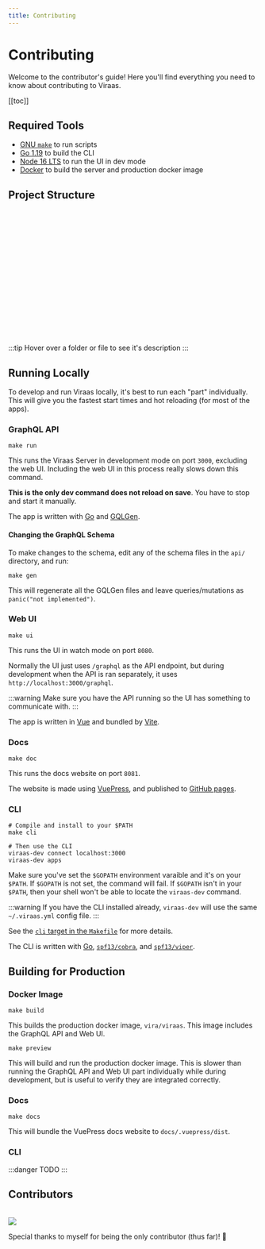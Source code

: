 ```yaml
---
title: Contributing
---
```


# Contributing

Welcome to the contributor's guide! Here you'll find everything you need to know about contributing to Viraas.

[[toc]]

## Required Tools

- [GNU `make`](https://www.gnu.org/software/make/) to run scripts
- [Go 1.19](https://go.dev/doc/install) to build the CLI
- [Node 16 LTS](https://nodejs.org/en/) to run the UI in dev mode
- [Docker](https://docs.docker.com/get-docker/) to build the server and production docker image

## Project Structure

<script setup>
  import { h } from 'vue';
  const FileIcon = (props) => h(
    "span",
    {
      title: props.description ?? "No description",
      style: {
        display: "inline-flex",
        'align-items': "center",
        height: '19px',
        color: 'var()',
        cursor: 'pointer',
      },
    },
    [
      props.icon == "folder"
        ? h("svg", {
            width: "22",
            height: "22",
            viewBox: "0 0 24 24",
            fill: "none",
            xmlns: "http://www.w3.org/2000/svg"
          }, [
            h("path", {
              d: "M10 4H4C2.89 4 2 4.89 2 6V18C2 19.097 2.903 20 4 20H20C21.097 20 22 19.097 22 18V8C22 7.46957 21.7893 6.96086 21.4142 6.58579C21.0391 6.21071 20.5304 6 20 6H12L10 4Z",
              fill: "currentColor"
            })
          ])
        : h(
          "img",
          {
            src: `https://raw.githubusercontent.com/PKief/vscode-material-icon-theme/main/icons/${props.icon ?? props.name.split(".").pop()?.toLowerCase()}.svg`,
            width: '22',
          },
      ),
      " " + props.name,
    ]
  )
</script>

<pre  style="background-color: var(--c-tip-bg);">
<FileIcon name="viraas/" icon="folder" />
  <FileIcon name="api" icon="folder-api" />
    <FileIcon
      name="*.graphqls"
      description="GraphQL schema definitions for the API"
      icon="graphql"
    />
  <FileIcon
    name="cmd/"
    description="Go executable entrypoints"
    icon="folder"
  />
    <FileIcon
      name="*/"
      description="Binary name"
      icon="folder"
    />
      <FileIcon
        name="main.go"
        description="Main packages for go executables"
      />
  <FileIcon
    name="docs/"
    description="VuePress documentation website"
    icon="folder-docs"
  />
  <FileIcon
    name="internal/"
    description="Go package for Viraas types, like GraphQL models"
    icon="folder"
  />
    <FileIcon
      name="server/"
      description="Go package for server only code"
      icon="folder"
    />
    <FileIcon
      name="cli/"
      description="Go package for CLI only code"
      icon="folder"
    />
    <FileIcon
      name="utils/"
      description="Go package for shared utilities"
      icon="folder-utils"
    />
  <FileIcon
    name="web/"
    description="Vue based Web UI"
    icon="folder-public"
  />
  <FileIcon
    name="Dockerfile"
    description="Production dockerfile that builds both the server and UI"
    icon="docker"
  />
  <FileIcon
    name="Dockerfile.dev"
    description="Dockerfile that only builds the server, and excludes the UI for development"
    icon="docker"
  />
  <FileIcon
    name="Makefile"
    description="Contains project scripts for building and running all the different parts of Viraas"
  />
  <FileIcon
    name="meta.json"
    description="Contains metadata about the current version of Viraas"
  />
</pre>

:::tip
Hover over a folder or file to see it's description
:::

## Running Locally

To develop and run Viraas locally, it's best to run each "part" individually. This will give you the fastest start times and hot reloading (for most of the apps).

### GraphQL API

```bash:no-line-numbers
make run
```

This runs the Viraas Server in development mode on port `3000`, excluding the web UI. Including the web UI in this process really slows down this command.

**This is the only dev command does not reload on save**. You have to stop and start it manually.

The app is written with [Go](https://go.dev) and [GQLGen](https://gqlgen.com/).

#### Changing the GraphQL Schema

To make changes to the schema, edit any of the schema files in the `api/` directory, and run:

```bash:no-line-numbers
make gen
```

This will regenerate all the GQLGen files and leave queries/mutations as `panic("not implemented")`.

### Web UI

```bash:no-line-numbers
make ui
```

This runs the UI in watch mode on port `8080`.

Normally the UI just uses `/graphql` as the API endpoint, but during development when the API is ran separately, it uses `http://localhost:3000/graphql`.

:::warning
Make sure you have the API running so the UI has something to communicate with.
:::

The app is written in [Vue](https://v2.vuepress.vuejs.org/) and bundled by [Vite](https://vitejs.dev/).

### Docs

```bash:no-line-numbers
make doc
```

This runs the docs website on port `8081`.

The website is made using [VuePress](https://v2.vuepress.vuejs.org/), and published to [GitHub pages](https://pages.github.com/).

### CLI

```bash:no-line-numbers
# Compile and install to your $PATH
make cli

# Then use the CLI
viraas-dev connect localhost:3000
viraas-dev apps
```

Make sure you've set the `$GOPATH` environment varaible and it's on your `$PATH`. If `$GOPATH` is not set, the command will fail. If `$GOPATH` isn't in your `$PATH`, then your shell won't be able to locate the `viraas-dev` command.

:::warning
If you have the CLI installed already, `viraas-dev` will use the same `~/.viraas.yml` config file.
:::

See the [`cli` target in the `Makefile`](https://github.com/victorgomez09/viraas/blob/74b1d25009432262112d1627c0bdd69d46826722/Makefile#L56-L61) for more details.

The CLI is written with [Go](https://go.dev), [`spf13/cobra`](https://cobra.dev/), and [`spf13/viper`](https://github.com/spf13/viper).

## Building for Production

### Docker Image

```bash:no-line-numbers
make build
```

This builds the production docker image, `vira/viraas`. This image includes the GraphQL API and Web UI.

```bash:no-line-numbers
make preview
```

This will build and run the production docker image. This is slower than running the GraphQL API and Web UI part individually while during development, but is useful to verify they are integrated correctly.

### Docs

```bash:no-line-numbers
make docs
```

This will bundle the VuePress docs website to `docs/.vuepress/dist`.

### CLI

:::danger TODO
:::

## Contributors

<br />

<a href="https://github.com/victorgomez09/viraas/graphs/contributors">
  <img src="https://contrib.rocks/image?repo=vira/viraas" />
</a>

Special thanks to myself for being the only contributor (thus far)! :tada:
